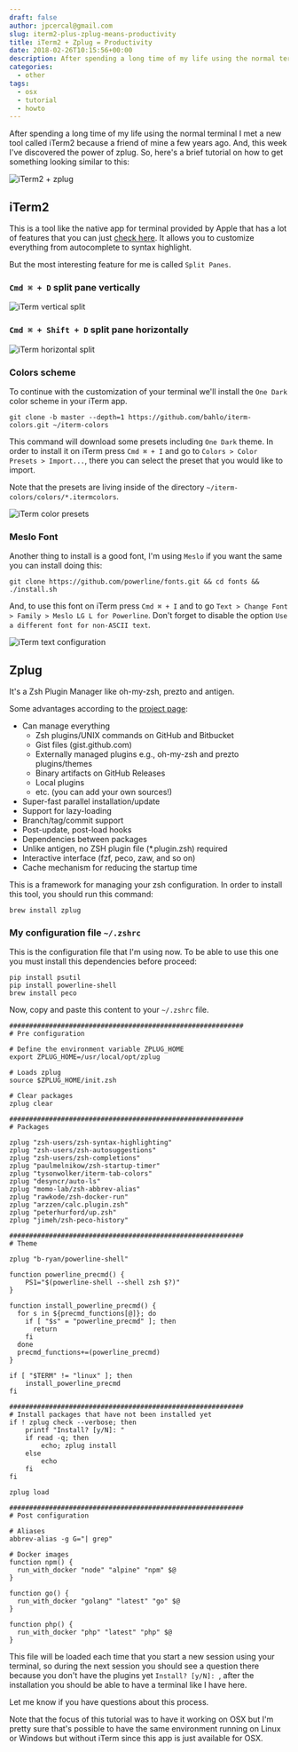 ```yaml
---
draft: false
author: jpcercal@gmail.com
slug: iterm2-plus-zplug-means-productivity
title: iTerm2 + Zplug = Productivity
date: 2018-02-26T10:15:56+00:00
description: After spending a long time of my life using the normal terminal I met a new tool called iTerm2 because a friend of mine a few year ago. And, this week I've discovered the power of zplug. So, let me try to show you how my terminal looks like now.
categories:
  - other
tags: 
  - osx
  - tutorial
  - howto
---
```


After spending a long time of my life using the normal terminal I met a new tool called iTerm2 because a friend of mine a few years ago. And, this week I've discovered the power of zplug. So, here's a brief tutorial on how to get something looking similar to this:

![iTerm2 + zplug](terminal.png)

## iTerm2

This is a tool like the native app for terminal provided by Apple that has a lot of features that you can just [check here](https://www.iterm2.com/). It allows you to customize everything from autocomplete to syntax highlight.

But the most interesting feature for me is called `Split Panes`.

### `Cmd ⌘ + D` split pane vertically 

![iTerm vertical split](iterm-vertical-split.png)

### `Cmd ⌘ + Shift + D` split pane horizontally

![iTerm horizontal split](iterm-horizontal-split.png)

### Colors scheme

To continue with the customization of your terminal we'll install the `One Dark` color scheme in your iTerm app.

```shell
git clone -b master --depth=1 https://github.com/bahlo/iterm-colors.git ~/iterm-colors
```

This command will download some presets including `One Dark` theme. In order to install it on iTerm press `Cmd ⌘ + I` and go to `Colors > Color Presets > Import...`, there you can select the preset that you would like to import.

Note that the presets are living inside of the directory `~/iterm-colors/colors/*.itermcolors`.

![iTerm color presets](iterm-colors.png)

### Meslo Font

Another thing to install is a good font, I'm using `Meslo` if you want the same you can install doing this:

```shell
git clone https://github.com/powerline/fonts.git && cd fonts && ./install.sh
```

And, to use this font on iTerm press `Cmd ⌘ + I` and to go `Text > Change Font > Family > Meslo LG L for Powerline`. Don't forget to disable the option `Use a different font for non-ASCII text`.

![iTerm text configuration](iterm-text.png)


## Zplug

It's a Zsh Plugin Manager like oh-my-zsh, prezto and antigen.

Some advantages according to the [project page](https://github.com/zplug/zplug):

* Can manage everything
    * Zsh plugins/UNIX commands on GitHub and Bitbucket
    * Gist files (gist.github.com)
    * Externally managed plugins e.g., oh-my-zsh and prezto plugins/themes
    * Binary artifacts on GitHub Releases
    * Local plugins
    * etc. (you can add your own sources!)
* Super-fast parallel installation/update
* Support for lazy-loading
* Branch/tag/commit support
* Post-update, post-load hooks
* Dependencies between packages
* Unlike antigen, no ZSH plugin file (*.plugin.zsh) required
* Interactive interface (fzf, peco, zaw, and so on)
* Cache mechanism for reducing the startup time

This is a framework for managing your zsh configuration. In order to install this tool, you should run this command:

```shell
brew install zplug
```

### My configuration file `~/.zshrc`

This is the configuration file that I'm using now. To be able to use this one you must install this dependencies before proceed:

```shell
pip install psutil
pip install powerline-shell
brew install peco
```

Now, copy and paste this content to your `~/.zshrc` file.

```shell
###########################################################
# Pre configuration

# Define the environment variable ZPLUG_HOME 
export ZPLUG_HOME=/usr/local/opt/zplug

# Loads zplug
source $ZPLUG_HOME/init.zsh

# Clear packages
zplug clear

###########################################################
# Packages

zplug "zsh-users/zsh-syntax-highlighting"
zplug "zsh-users/zsh-autosuggestions"
zplug "zsh-users/zsh-completions"
zplug "paulmelnikow/zsh-startup-timer"
zplug "tysonwolker/iterm-tab-colors"
zplug "desyncr/auto-ls"
zplug "momo-lab/zsh-abbrev-alias"
zplug "rawkode/zsh-docker-run"
zplug "arzzen/calc.plugin.zsh"
zplug "peterhurford/up.zsh"
zplug "jimeh/zsh-peco-history"
  
###########################################################
# Theme

zplug "b-ryan/powerline-shell"

function powerline_precmd() {
    PS1="$(powerline-shell --shell zsh $?)"
}

function install_powerline_precmd() {
  for s in ${precmd_functions[@]}; do
    if [ "$s" = "powerline_precmd" ]; then
      return
    fi
  done
  precmd_functions+=(powerline_precmd)
}

if [ "$TERM" != "linux" ]; then
    install_powerline_precmd
fi

###########################################################
# Install packages that have not been installed yet
if ! zplug check --verbose; then
    printf "Install? [y/N]: "
    if read -q; then
        echo; zplug install
    else
        echo
    fi
fi

zplug load

###########################################################
# Post configuration

# Aliases
abbrev-alias -g G="| grep"

# Docker images
function npm() {
  run_with_docker "node" "alpine" "npm" $@
}

function go() {
  run_with_docker "golang" "latest" "go" $@
}

function php() {
  run_with_docker "php" "latest" "php" $@
}

```

This file will be loaded each time that you start a new session using your terminal, so during the next session you should see a question there because you don't have the plugins yet `Install? [y/N]: `, after the installation you should be able to have a terminal like I have here.

Let me know if you have questions about this process.

Note that the focus of this tutorial was to have it working on OSX but I'm pretty sure that's possible to have the same environment running on Linux or Windows but without iTerm since this app is just available for OSX.
